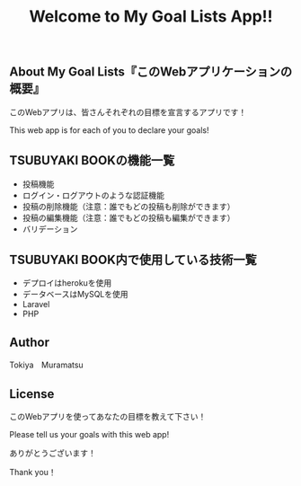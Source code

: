 <h1 align="center">Welcome to My Goal Lists App!!</h1>
&nbsp;

## About My Goal Lists『このWebアプリケーションの概要』
このWebアプリは、皆さんそれぞれの目標を宣言するアプリです！

This web app is for each of you to declare your goals!

## TSUBUYAKI BOOKの機能一覧
- 投稿機能
- ログイン・ログアウトのような認証機能
- 投稿の削除機能（注意：誰でもどの投稿も削除ができます）
- 投稿の編集機能（注意：誰でもどの投稿も編集ができます）
- バリデーション


## TSUBUYAKI BOOK内で使用している技術一覧
- デプロイはherokuを使用
- データベースはMySQLを使用
- Laravel
- PHP

## Author
Tokiya　Muramatsu

## License
このWebアプリを使ってあなたの目標を教えて下さい！

Please tell us your goals with this web app!

ありがとうございます！

Thank you！
